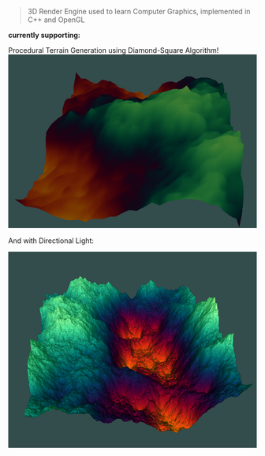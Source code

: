 > 3D Render Engine used to learn Computer Graphics, implemented in C++ and OpenGL

**currently supporting:**

Procedural Terrain Generation using Diamond-Square Algorithm!
![](img/diamond-square-terrain.png)

And with Directional Light:

![](img/heightmap-with-dirlight.png)